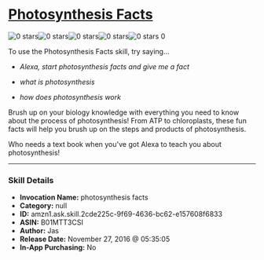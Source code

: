 # [Photosynthesis Facts](http://alexa.amazon.com/#skills/amzn1.ask.skill.2cde225c-9f69-4636-bc62-e157608f6833)
![0 stars](../../images/ic_star_border_black_18dp_1x.png)![0 stars](../../images/ic_star_border_black_18dp_1x.png)![0 stars](../../images/ic_star_border_black_18dp_1x.png)![0 stars](../../images/ic_star_border_black_18dp_1x.png)![0 stars](../../images/ic_star_border_black_18dp_1x.png) 0

To use the Photosynthesis Facts skill, try saying...

* *Alexa, start photosynthesis facts and give me a fact*

* *what is photosynthesis*

* *how does photosynthesis work*

Brush up on your biology knowledge with everything you need to know about the process of photosynthesis! From ATP to chloroplasts, these fun facts will help you brush up on the steps and products of photosynthesis.

Who needs a text book when you've got Alexa to teach you about photosynthesis!

***

### Skill Details

* **Invocation Name:** photosynthesis facts
* **Category:** null
* **ID:** amzn1.ask.skill.2cde225c-9f69-4636-bc62-e157608f6833
* **ASIN:** B01MTT3CSI
* **Author:** Jas
* **Release Date:** November 27, 2016 @ 05:35:05
* **In-App Purchasing:** No
